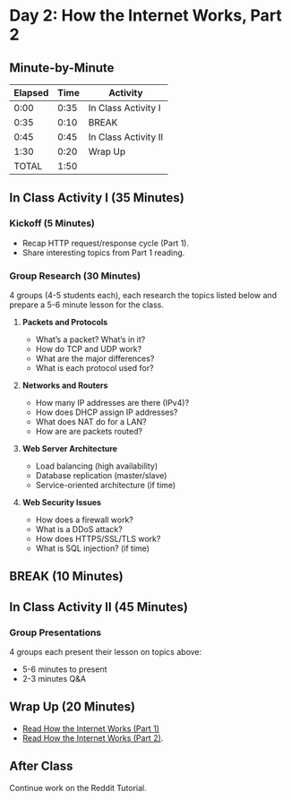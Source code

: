 # Day 2: How the Internet Works, Part 2

## Minute-by-Minute

| **Elapsed** | **Time**  | **Activity**              |
| ----------- | --------- | ------------------------- |
| 0:00        | 0:35      | In Class Activity I       |
| 0:35        | 0:10      | BREAK                     |
| 0:45        | 0:45      | In Class Activity II      |
| 1:30        | 0:20      | Wrap Up                   |
| TOTAL       | 1:50      |                           |

## In Class Activity I (35 Minutes)

### Kickoff (5 Minutes)

* Recap HTTP request/response cycle (Part 1).
* Share interesting topics from Part 1 reading.

### Group Research (30 Minutes)

4 groups (4-5 students each), each research the topics listed below and prepare a 5-6 minute lesson for the class.

1. **Packets and Protocols**
    * What’s a packet? What’s in it?
    * How do TCP and UDP work?
    * What are the major differences?
    * What is each protocol used for?

2. **Networks and Routers**
    * How many IP addresses are there (IPv4)?
    * How does DHCP assign IP addresses?
    * What does NAT do for a LAN?
    * How are are packets routed?

3. **Web Server Architecture**
    * Load balancing (high availability)
    * Database replication (master/slave)
    * Service-oriented architecture (if time)

4. **Web Security Issues**
    * How does a firewall work?
    * What is a DDoS attack?
    * How does HTTPS/SSL/TLS work?
    * What is SQL injection? (if time)

## BREAK (10 Minutes)

## In Class Activity II (45 Minutes)

### Group Presentations

4 groups each present their lesson on topics above:

* 5-6 minutes to present
* 2-3 minutes Q&A

## Wrap Up (20 Minutes)

* [Read How the Internet Works (Part 1)](https://github.com/Make-School-Courses/How-The-Internet-Works/blob/master/docs/Class1.md)
* [Read How the Internet Works (Part 2)](https://github.com/Make-School-Courses/How-The-Internet-Works/blob/master/docs/Class2.md).

## After Class

Continue work on the Reddit Tutorial.
